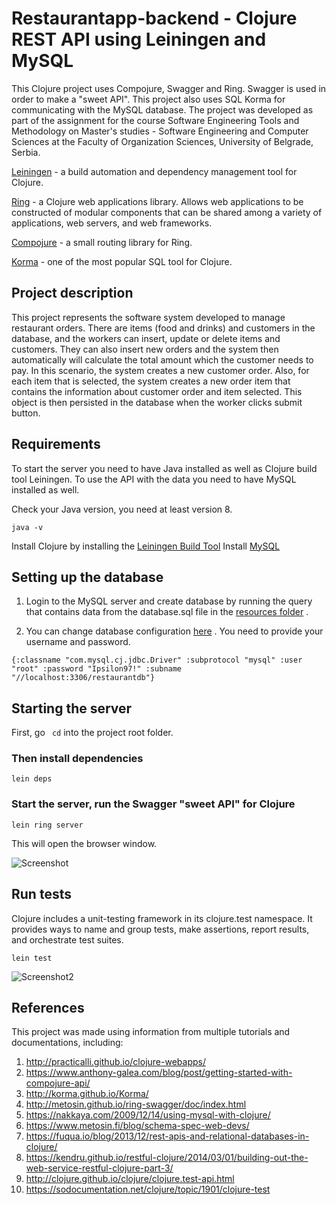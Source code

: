 # Restaurantapp-backend - Clojure REST API using Leiningen and MySQL

This Clojure project uses Compojure, Swagger and Ring. Swagger is used in order to make a "sweet API". This project also uses SQL Korma for communicating with the MySQL database. The project was developed as part of the assignment for the course Software Engineering Tools and Methodology on Master's studies - Software Engineering and Computer Sciences at the Faculty of Organization Sciences, University of Belgrade, Serbia.

[Leiningen](https://github.com/technomancy/leiningen) - a build automation and dependency management tool for Clojure.

[Ring](https://github.com/ring-clojure/ring) - a Clojure web applications library. Allows web applications to be constructed of modular components that can be shared among a variety of applications, web servers, and web frameworks.

[Compojure](https://github.com/weavejester/compojure) - a small routing library for Ring.

[Korma](https://github.com/korma/Korma) - one of the most popular SQL tool for Clojure.

## Project description

This project represents the software system developed to manage restaurant orders. There are items (food and drinks) and customers in the database, and the workers can insert, update or delete items and customers. They can also insert new orders and the system then automatically will calculate the total amount which the customer needs to pay. In this scenario, the system creates a new customer order. Also, for each item that is selected, the system creates a new order item that contains the information about customer order and item selected. This object is then persisted in the database when the worker clicks submit button.


## Requirements

To start the server you need to have Java installed as well as Clojure build tool Leiningen. To use the API with the data you need to have MySQL installed as well.

Check your Java version, you need at least version 8.

```
java -v
```
Install Clojure by installing the [Leiningen Build Tool](https://leiningen.org/#install)
Install [MySQL](https://dev.mysql.com/downloads/mysql/)


## Setting up the database

1. Login to the MySQL server and create database by running the query that contains data from the database.sql file in the [resources folder](https://github.com/kalisi97/restaurant_webapp/tree/main/backend/src/restaurantapp/resources) .

2. You can change database configuration [here](https://github.com/kalisi97/restaurant_webapp/blob/main/backend/src/restaurantapp/database.clj) .
You need to provide your username and password.

```{:classname "com.mysql.cj.jdbc.Driver" :subprotocol "mysql" :user "root" :password "Ipsilon97!" :subname "//localhost:3306/restaurantdb"} ```
                                   
## Starting the server

First, go ``` cd```
into the project root folder. 

### Then install dependencies

```
lein deps
```

### Start the server, run the Swagger "sweet API" for Clojure

```
lein ring server
```
This will open the browser window.

![Screenshot](/img/Screenshot_1.png)

## Run tests

Clojure includes a unit-testing framework in its clojure.test namespace. It provides ways to name and group tests, make assertions, report results, and orchestrate test suites.

```
lein test
```
![Screenshot2](/img/Screenshot_2.png)

## References

This project was made using information from multiple tutorials and documentations, including:

1. http://practicalli.github.io/clojure-webapps/
2. https://www.anthony-galea.com/blog/post/getting-started-with-compojure-api/
3. http://korma.github.io/Korma/
4. http://metosin.github.io/ring-swagger/doc/index.html
5. https://nakkaya.com/2009/12/14/using-mysql-with-clojure/
6. https://www.metosin.fi/blog/schema-spec-web-devs/
7. https://fuqua.io/blog/2013/12/rest-apis-and-relational-databases-in-clojure/
8. https://kendru.github.io/restful-clojure/2014/03/01/building-out-the-web-service-restful-clojure-part-3/
9. http://clojure.github.io/clojure/clojure.test-api.html
10. https://sodocumentation.net/clojure/topic/1901/clojure-test
